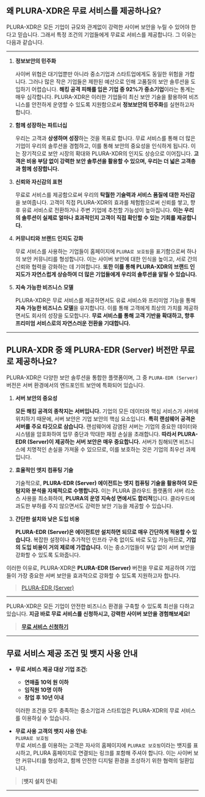 ## **왜 PLURA-XDR은 무료 서비스를 제공하나요?**

PLURA-XDR은 모든 기업이 규모와 관계없이 강력한 사이버 보안을 누릴 수 있어야 한다고 믿습니다. 그래서 특정 조건의 기업들에게 무료로 서비스를 제공합니다. 그 이유는 다음과 같습니다.

---

1. **정보보안의 민주화**

   사이버 위협은 대기업뿐만 아니라 중소기업과 스타트업에게도 동일한 위험을 가합니다. 그러나 많은 작은 기업들은 제한된 예산으로 인해 고품질의 보안 솔루션을 도입하기 어렵습니다. **해킹 공격 피해를 입은 기업 중 92%가 중소기업**이라는 통계는 매우 심각합니다. PLURA-XDR은 이러한 기업들이 최신 보안 기술을 활용하여 비즈니스를 안전하게 운영할 수 있도록 지원함으로써 **정보보안의 민주화**를 실현하고자 합니다.

2. **함께 성장하는 파트너십**

   우리는 고객과 **상생하며 성장**하는 것을 목표로 합니다. 무료 서비스를 통해 더 많은 기업이 우리의 솔루션을 경험하고, 이를 통해 보안의 중요성을 인식하게 됩니다. 이는 장기적으로 보안 시장의 확대와 PLURA-XDR의 인지도 상승으로 이어집니다. **고객은 비용 부담 없이 강력한 보안 솔루션을 활용할 수 있으며, 우리는 더 넓은 고객층과 함께 성장합니다.**

3. **신뢰와 자신감의 표현**

   무료로 서비스를 제공함으로써 우리의 **탁월한 기술력과 서비스 품질에 대한 자신감**을 보여줍니다. 고객이 직접 PLURA-XDR의 효과를 체험함으로써 신뢰를 쌓고, 향후 유료 서비스로 전환하거나 주변 기업에 추천할 가능성이 높아집니다. **이는 우리의 솔루션이 실제로 얼마나 효과적인지 고객이 직접 확인할 수 있는 기회를 제공합니다.**

4. **커뮤니티와 브랜드 인지도 강화**

   무료 서비스를 사용하는 기업들이 홈페이지에 `PLURA로 보호됨`을 표기함으로써 하나의 보안 커뮤니티를 형성합니다. 이는 사이버 보안에 대한 인식을 높이고, 서로 간의 신뢰와 협력을 강화하는 데 기여합니다. **또한 이를 통해 PLURA-XDR의 브랜드 인지도가 자연스럽게 상승하여 더 많은 기업들에게 우리의 솔루션을 알릴 수 있습니다.**

5. **지속 가능한 비즈니스 모델**

   PLURA-XDR은 무료 서비스를 제공하면서도 유료 서비스와 프리미엄 기능을 통해 **지속 가능한 비즈니스 모델**을 유지합니다. 이를 통해 고객에게 최상의 가치를 제공하면서도 회사의 성장을 도모합니다. **무료 서비스를 통해 고객 기반을 확대하고, 향후 프리미엄 서비스로의 자연스러운 전환을 기대합니다.**

---

## **PLURA-XDR 중 왜 PLURA-EDR (Server) 버전만 무료로 제공하나요?**

PLURA-XDR은 다양한 보안 솔루션을 통합한 플랫폼이며, 그 중 `PLURA-EDR (Server)` 버전은 서버 환경에서의 엔드포인트 보안에 특화되어 있습니다.

1. **서버 보안의 중요성**

   **모든 해킹 공격의 종착지는 서버입니다.** 기업의 모든 데이터와 핵심 서비스가 서버에 위치하기 때문에, 서버 보안은 기업 보안의 핵심 요소입니다. **특히 랜섬웨어 공격은 서버를 주요 타깃으로 삼습니다.** 랜섬웨어에 감염된 서버는 기업의 중요한 데이터와 시스템을 암호화하여 업무 중단과 막대한 재정 손실을 초래합니다. **따라서 PLURA-EDR (Server)이 제공하는 서버 보안은 매우 중요합니다.** 서버가 침해되면 비즈니스에 치명적인 손실을 가져올 수 있으므로, 이를 보호하는 것은 기업의 최우선 과제입니다.

2. **효율적인 엣지 컴퓨팅 기술**

   기술적으로, **PLURA-EDR (Server) 에이전트는 엣지 컴퓨팅 기술을 활용하여 모든 탐지와 분석을 자체적으로 수행합니다.** 이는 PLURA 클라우드 플랫폼의 서버 리소스 사용을 최소화하여, **PLURA의 운영 지속성 면에서도 합리적**입니다. 클라우드에 과도한 부하를 주지 않으면서도 강력한 보안 기능을 제공할 수 있습니다.

3. **간단한 설치와 낮은 도입 비용**

   **PLURA-EDR (Server)은 에이전트만 설치하면 되므로 매우 간단하게 적용할 수 있습니다.** 복잡한 설정이나 추가적인 인프라 구축 없이도 바로 도입 가능하므로, **기업의 도입 비용이 거의 제로에 가깝습니다.** 이는 중소기업들이 부담 없이 서버 보안을 강화할 수 있도록 도와줍니다.

이러한 이유로, PLURA-XDR은 **PLURA-EDR (Server)** 버전을 무료로 제공하여 기업들이 가장 중요한 서버 보안을 효과적으로 강화할 수 있도록 지원하고자 합니다.

> [PLURA-EDR (Server)](https://s-www.plura.io/platform/edr)

---

PLURA-XDR은 모든 기업이 안전한 비즈니스 환경을 구축할 수 있도록 최선을 다하고 있습니다. **지금 바로 무료 서비스를 신청하시고, 강력한 사이버 보안을 경험해보세요!**

> [**무료 서비스 신청하기**](https://www.plura.io/signup)

---

## **무료 서비스 제공 조건 및 뱃지 사용 안내**

- **무료 서비스 제공 대상 기업 조건:**

  - **연매출 10억 원 이하**
  - **임직원 10명 이하**
  - **창업 후 10년 이내**

  이러한 조건을 모두 충족하는 중소기업과 스타트업은 PLURA-XDR의 무료 서비스를 이용하실 수 있습니다.

- **무료 사용 고객의 뱃지 사용 안내:** </br>
  `PLURA로 보호됨` </br>
  무료 서비스를 이용하는 고객은 자사의 홈페이지에 `PLURA로 보호됨`이라는 뱃지를 표시하고, PLURA 홈페이지로 연결되는 링크를 포함해 주셔야 합니다. 이는 사이버 보안 커뮤니티를 형성하고, 함께 안전한 디지털 환경을 조성하기 위한 협력의 일환입니다.

> [**뱃지 설치 안내**]

---
